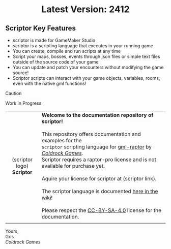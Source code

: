 <h1 align="center">Latest Version: 2412</h1>

## Scriptor Key Features
* scriptor is made for GameMaker Studio
* scriptor is a scripting language that executes in your running game
* You can create, compile and run scripts at any time
* Script your maps, bosses, events through json files or simple text files outside of the source code of your game
* You can update and patch your encounters without modifying the game source!
* Scriptor scripts can interact with your game objects, variables, rooms, even with the native gml functions!

> [!CAUTION]
> Work in Progress

|||
|:-:|---|
|(scriptor logo)<br/>**Scriptor**|**Welcome to the documentation repository of scriptor!**<br/><br/>This repository offers documentation and examples for the<br/>`scriptor` scripting language for [gml-raptor](https://github.com/Grisgram/gml-raptor) by _[Coldrock Games](https://www.coldrock.games/)_.<br/>Scriptor requires a raptor-pro license and is not available for purchase yet.<br/><br/>Aquire your license for scriptor at (scriptor link).<br/><br/>The scriptor language is documented [here in the wiki](https://github.com/coldrockgames/doc-scriptor/wiki)!<br/><br/>Please respect the [CC-BY-SA-4.0](https://creativecommons.org/licenses/by-sa/4.0/) license for the documentation.|
|||


Yours,\
Gris\
_Coldrock Games_

